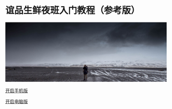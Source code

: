 # 谊品生鲜夜班入门教程（参考版）

![](./resources/pic/logo/coverpage.jpg)

<p><a href="http://localhost:3000/_book/index.html">开启手机版</a></p>


 [开启电脑版](./start.md)



